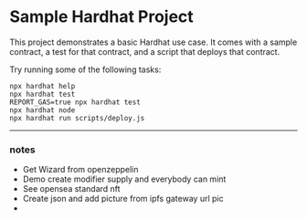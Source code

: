 # Sample Hardhat Project

This project demonstrates a basic Hardhat use case. It comes with a sample contract, a test for that contract, and a script that deploys that contract.

Try running some of the following tasks:

```shell
npx hardhat help
npx hardhat test
REPORT_GAS=true npx hardhat test
npx hardhat node
npx hardhat run scripts/deploy.js
```

---
### notes
- Get Wizard from openzeppelin
- Demo create modifier supply and everybody can mint
- See opensea standard nft
- Create json and add picture from ipfs gateway url pic
-   
